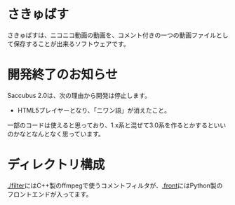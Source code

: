 # さきゅばす

さきゅばすは、ニコニコ動画の動画を、コメント付きの一つの動画ファイルとして保存することが出来るソフトウェアです。

# 開発終了のお知らせ

Saccubus 2.0は、次の理由から開発は停止します。

 - HTML5プレイヤーとなり、「ニワン語」が消えたこと。

一部のコードは使えると思っており、1.x系と混ぜて3.0系を作るとかするといいのかなとなんとなく思っています。

# ディレクトリ構成

 [./filter](./filter)にはC++製のffmpegで使うコメントフィルタが、[.front](./front)にはPython製のフロントエンドが入ってます。
